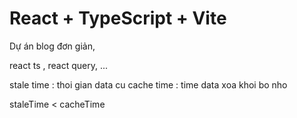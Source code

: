 # React + TypeScript + Vite


Dự án blog đơn giản, 

react ts , react query, ...



stale time : thoi gian data cu
cache time : time data xoa khoi bo nho

staleTime < cacheTime
